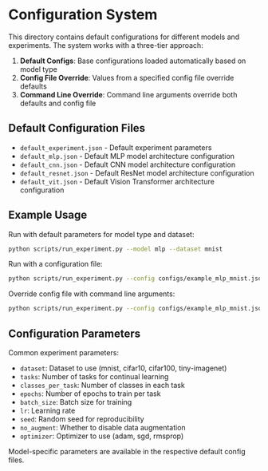 # Configuration System

This directory contains default configurations for different models and experiments. The system works with a three-tier approach:

1. **Default Configs**: Base configurations loaded automatically based on model type
2. **Config File Override**: Values from a specified config file override defaults
3. **Command Line Override**: Command line arguments override both defaults and config file

## Default Configuration Files

- `default_experiment.json` - Default experiment parameters
- `default_mlp.json` - Default MLP model architecture configuration
- `default_cnn.json` - Default CNN model architecture configuration
- `default_resnet.json` - Default ResNet model architecture configuration
- `default_vit.json` - Default Vision Transformer architecture configuration

## Example Usage

Run with default parameters for model type and dataset:
```bash
python scripts/run_experiment.py --model mlp --dataset mnist
```

Run with a configuration file:
```bash
python scripts/run_experiment.py --config configs/example_mlp_mnist.json
```

Override config file with command line arguments:
```bash
python scripts/run_experiment.py --config configs/example_mlp_mnist.json --lr 0.005 --epochs 30
```

## Configuration Parameters

Common experiment parameters:
- `dataset`: Dataset to use (mnist, cifar10, cifar100, tiny-imagenet)
- `tasks`: Number of tasks for continual learning
- `classes_per_task`: Number of classes in each task
- `epochs`: Number of epochs to train per task
- `batch_size`: Batch size for training
- `lr`: Learning rate
- `seed`: Random seed for reproducibility
- `no_augment`: Whether to disable data augmentation
- `optimizer`: Optimizer to use (adam, sgd, rmsprop)

Model-specific parameters are available in the respective default config files.